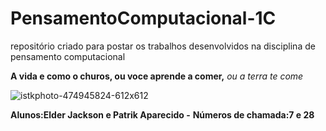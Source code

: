 # PensamentoComputacional-1C
repositório criado para postar os trabalhos desenvolvidos na disciplina de pensamento computacional

**A vida e como o churos, ou voce aprende a comer,** *ou a terra te come*

![istkphoto-474945824-612x612](https://user-images.githubusercontent.com/106999700/188730801-a375a567-66b5-4004-b46c-d1b789bd4f63.jpg)

**Alunos:Elder Jackson e Patrik Aparecido -**
**Números de chamada:7 e 28**
